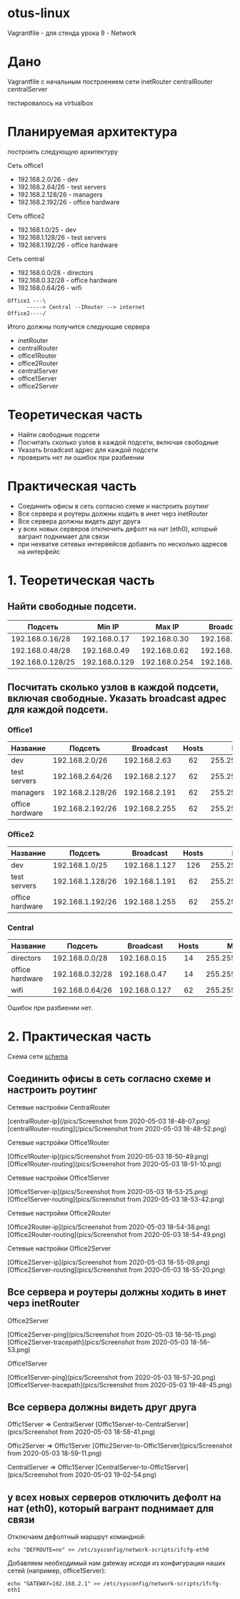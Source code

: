 # otus-linux
Vagrantfile - для стенда урока 9 - Network

# Дано
Vagrantfile с начальным  построением сети
inetRouter
centralRouter
centralServer

тестировалось на virtualbox

# Планируемая архитектура
построить следующую архитектуру

Сеть office1
- 192.168.2.0/26      - dev
- 192.168.2.64/26    - test servers
- 192.168.2.128/26  - managers
- 192.168.2.192/26  - office hardware

Сеть office2
- 192.168.1.0/25      - dev
- 192.168.1.128/26  - test servers
- 192.168.1.192/26  - office hardware


Сеть central
- 192.168.0.0/28    - directors
- 192.168.0.32/28  - office hardware
- 192.168.0.64/26  - wifi

```
Office1 ---\
      -----> Central --IRouter --> internet
Office2----/
```
Итого должны получится следующие сервера
- inetRouter
- centralRouter
- office1Router
- office2Router
- centralServer
- office1Server
- office2Server

# Теоретическая часть
- Найти свободные подсети
- Посчитать сколько узлов в каждой подсети, включая свободные
- Указать broadcast адрес для каждой подсети
- проверить нет ли ошибок при разбиении

# Практическая часть
- Соединить офисы в сеть согласно схеме и настроить роутинг
- Все сервера и роутеры должны ходить в инет черз inetRouter
- Все сервера должны видеть друг друга
- у всех новых серверов отключить дефолт на нат (eth0), который вагрант поднимает для связи
- при нехватке сетевых интервейсов добавить по несколько адресов на интерфейс



# 1. Теоретическая часть

## Найти свободные подсети.

|Подсеть|Min IP|Max IP|Broadcast|Hosts|Mask|
|---|---|---|---|:---:|---|
|192.168.0.16/28|192.168.0.17|192.168.0.30|192.168.0.31|14|255.255.255.240|
|192.168.0.48/28|192.168.0.49|192.168.0.62|192.168.0.63|14|255.255.255.240|
|192.168.0.128/25|192.168.0.129|192.168.0.254|192.168.0.254|126|255.255.255.128|

##  Посчитать сколько узлов в каждой подсети, включая свободные. Указать broadcast адрес для каждой подсети.

### Office1

|Название|Подсеть|Broadcast|Hosts|Mask|
|---|---|---|:---:|---|
|dev|192.168.2.0/26|192.168.2.63|62|255.255.255.192|
|test servers|192.168.2.64/26|192.168.2.127|62|255.255.255.192|
|managers|192.168.2.128/26|192.168.2.191|62|255.255.255.192|
|office hardware|192.168.2.192/26|192.168.2.255|62|255.255.255.192|

### Office2

|Название|Подсеть|Broadcast|Hosts|Mask|
|---|---|---|:---:|---|
|dev|192.168.1.0/25|192.168.1.127|126|255.255.255.128|
|test servers|192.168.1.128/26|192.168.1.191|62|255.255.255.192|
|office hardware|192.168.1.192/26|192.168.1.255|62|255.255.255.192|


### Central

|Название|Подсеть|Broadcast|Hosts|Mask|
|---|---|---|:---:|---|
|directors|192.168.0.0/28|192.168.0.15|14|255.255.255.240|
|office hardware|192.168.0.32/28|192.168.0.47|14|255.255.255.240|
|wifi|192.168.0.64/26|192.168.0.127|62|255.255.255.192|

Ошибок при разбиении нет.


# 2. Практическая часть

Схема сети
[schema](/pics/schema.jpg])

## Соединить офисы в сеть согласно схеме и настроить роутинг

Сетевые настройки CentralRouter

[centralRouter-ip](/pics/Screenshot from 2020-05-03 18-48-07.png)
[centralRouter-routing](/pics/Screenshot from 2020-05-03 18-48-52.png)

Сетевые настройки Office1Router

[Office1Router-ip](pics/Screenshot from 2020-05-03 18-50-49.png)
[Office1Router-routing](pics/Screenshot from 2020-05-03 18-51-10.png)

Сетевые настройки Office1Server

[Office1Server-ip](pics/Screenshot from 2020-05-03 18-53-25.png)
[Office1Server-routing](pics/Screenshot from 2020-05-03 18-53-42.png)

Сетевые настройки Office2Router

[Office2Router-ip](pics/Screenshot from 2020-05-03 18-54-38.png)
[Office2Router-routing](pics/Screenshot from 2020-05-03 18-54-49.png)

Сетевые настройки Office2Server

[Office2Server-ip](pics/Screenshot from 2020-05-03 18-55-09.png)
[Office2Server-routing](pics/Screenshot from 2020-05-03 18-55-20.png)

## Все сервера и роутеры должны ходить в инет черз inetRouter

Office2Server

[Office2Server-ping](pics/Screenshot from 2020-05-03 18-56-15.png)
[Office2Server-tracepath](pics/Screenshot from 2020-05-03 18-56-53.png)

Office1Server

[Office1Server-ping](pics/Screenshot from 2020-05-03 18-57-20.png)
[Office1Server-tracepath](pics/Screenshot from 2020-05-03 19-48-45.png)

## Все сервера должны видеть друг друга

Offic1Server => CentralServer
[Offic1Server-to-CentralServer](pics/Screenshot from 2020-05-03 18-58-41.png)

Offic2Server => Offic1Server
[Offic2Server-to-Offic1Server](pics/Screenshot from 2020-05-03 18-59-11.png)

CentralServer => Offic1Server
[CentralServer-to-Offic1Server](pics/Screenshot from 2020-05-03 19-02-54.png)

## у всех новых серверов отключить дефолт на нат (eth0), который вагрант поднимает для связи

Отключаем дефолтный маршрут командной:

```
echo "DEFROUTE=no" >> /etc/sysconfig/network-scripts/ifcfg-eth0 
```

Добавляем необходимый нам gateway исходя из конфигурации наших сетей (например, office1Server):

```
echo "GATEWAY=192.168.2.1" >> /etc/sysconfig/network-scripts/ifcfg-eth1
```
